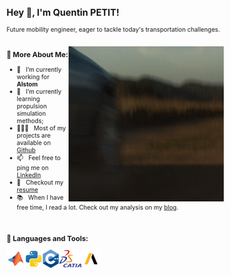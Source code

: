 ## Hey 👋, I'm Quentin PETIT!

Future mobility engineer, eager to tackle today's transportation challenges.
<br/>
<br/>

<img align="right" alt="GIF" src="illustration.gif" width="360px"/>
  
### 🧐 More About Me:

- 🚆 &nbsp; I’m currently working for **Alstom**
- 🌱 &nbsp; I’m currently learning propulsion simulation methods; 
- 👨🏻‍💻 &nbsp; Most of my projects are available on [Github](https://github.com/quentinptt?tab=repositories)
- 📫 &nbsp; Feel free to ping me on [LinkedIn](https://www.linkedin.com/in/quentinptt/)
- 📝 &nbsp; Checkout my [resume](https://quentinptt.fr/static/pdf/cv.pdf)
- 📚 &nbsp; When I have free time, I read a lot. Check out my analysis on my [blog](https://quentinptt.fr/tags/livre).

<br>

### 🔨 Languages and Tools:
<a href="https://www.mathworks.com/products/matlab.html/" target="_blank"> <img align="left" src="assets/matlab.svg" alt="matlab" height="42px"/> </a> 
<a href="https://www.python.org/" target="_blank"> <img align="left" src="assets/python.svg" alt="python" height="42px"/> </a> 
<a href="https://cplusplus.com/" target="_blank"> <img align="left" src="assets/cpp.svg" alt="cpp" height="42px"/> </a> 
<a href="https://www.3ds.com/fr/products/catia" target="_blank"> <img align="left" src="assets/catia.svg" alt="catia" height="42px"/> </a> 
<a href="https://www.ansys.com/" target="_blank"> <img align="left" src="assets/ansys.svg" alt="ansys" height="42px"/> </a> 